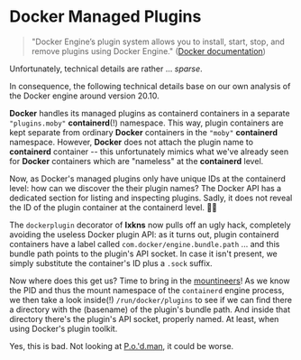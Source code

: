 # Docker Managed Plugins

> "Docker Engine’s plugin system allows you to install, start, stop, and remove
> plugins using Docker Engine." ([Docker
> documentation](https://docs.docker.com/engine/extend/))

Unfortunately, technical details are rather ... _sparse_.

In consequence, the following technical details base on our own analysis of the
Docker engine around version 20.10.

**Docker** handles its managed plugins as containerd containers in a separate
`"plugins.moby"` **containerd**(!) namespace. This way, plugin containers are
kept separate from ordinary **Docker** containers in the `"moby"` **containerd**
namespace. However, **Docker** does not attach the plugin name to **containerd**
container -- this unfortunately mimics what we've already seen for **Docker**
containers which are "nameless" at the **containerd** level.

Now, as Docker's managed plugins only have unique IDs at the containerd level:
how can we discover the their plugin names? The Docker API has a dedicated
section for listing and inspecting plugins. Sadly, it does not reveal the ID of
the plugin container at the containerd level. 🤦‍♂️

The `dockerplugin` decorator of **lxkns** now pulls off an ugly hack, completely
avoiding the useless Docker plugin API: as it turns out, plugin containerd
containers have a label called `com.docker/engine.bundle.path` ... and this
bundle path points to the plugin's API socket. In case it isn't present, we
simply substitute the container's ID plus a `.sock` suffix.

Now where does this get us? Time to bring in the [mountineers](mountineers)! As
we know the PID and thus the mount namespace of the `containerd` engine process,
we then take a look inside(!) `/run/docker/plugins` to see if we can find there
a directory with the (basename) of the plugin's bundle path. And inside that
directory there's the plugin's API socket, properly named. At least, when using
Docker's plugin toolkit.

Yes, this is bad. Not looking at
[P.o.'d.man](http://thediveo.github.io/#/art/podman), it could be worse.